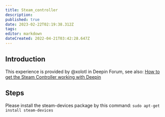 ```yaml
---
title: Steam_controller
description: 
published: true
date: 2023-02-22T02:19:38.312Z
tags: 
editor: markdown
dateCreated: 2022-04-21T03:42:28.647Z
---
```


## Introduction

This experience is provided by @xolotl in Deepin Forum, see also: [How to get the Steam Controller working with Deepin](https://bbs.deepin.org/forum.php?mod=viewthread&tid=139718)

## Steps

Please install the steam-devices package by this command: `sudo apt-get install steam-devices`
